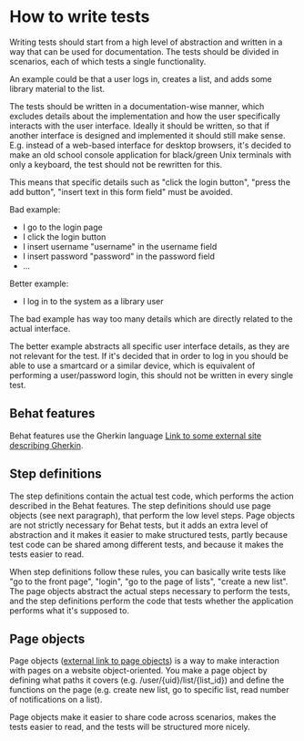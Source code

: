 # How to write tests #
Writing tests should start from a high level of abstraction and written in a way that can be used for documentation.
The tests should be divided in scenarios, each of which tests a single functionality.

An example could be that a user logs in, creates a list, and adds some library material to the list.

The tests should be written in a documentation-wise manner, which excludes details about the implementation and how
the user specifically interacts with the user interface. Ideally it should be written, so that if another interface
is designed and implemented it should still make sense. E.g. instead of a web-based interface for desktop browsers,
it's decided to make an old school console application for black/green Unix terminals with only a keyboard, the test
should not be rewritten for this.

This means that specific details such as "click the login button", "press the add button", "insert text in this form
field" must be avoided.

Bad example:
 - I go to the login page
 - I click the login button
 - I insert username "username" in the username field
 - I insert password "password" in the password field
 - ...

Better example:
 - I log in to the system as a library user

The bad example has way too many details which are directly related to the actual interface.

The better example abstracts all specific user interface details, as they are not relevant for the test. If it's decided
that in order to log in you should be able to use a smartcard or a similar device, which is equivalent of performing
a user/password login, this should not be written in every single test.

## Behat features ##
Behat features use the Gherkin language [Link to some external site describing Gherkin](gherkin).

## Step definitions ##
The step definitions contain the actual test code, which performs the action described in the Behat features. The step
definitions should use page objects (see next paragraph), that perform the low level steps. Page objects are not
strictly necessary for Behat tests, but it adds an extra level of abstraction and it makes it easier to make structured
tests, partly because test code can be shared among different tests, and because it makes the tests easier to read.

When step definitions follow these rules, you can basically write tests like "go to the front page", "login", "go to the
page of lists", "create a new list". The page objects abstract the actual steps necessary to perform the tests, and the
step definitions perform the code that tests whether the application performs what it's supposed to.

## Page objects ##
Page objects ([external link to page objects](bleh)) is a way to make interaction with pages on a website
object-oriented. You make a page object by defining what paths it covers (e.g. /user/{uid}/list/{list_id}) and define
the functions on the page (e.g. create new list, go to specific list, read number of notifications on a list).

Page objects make it easier to share code across scenarios, makes the tests easier to read, and the tests will be
structured more nicely.
